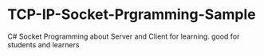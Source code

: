 # TCP-IP-Socket-Prgramming-Sample
C# Socket Programming about Server and Client for learning. good for students and learners

